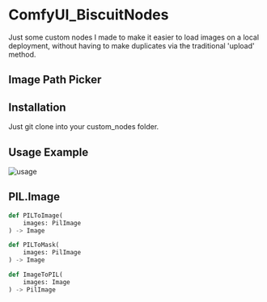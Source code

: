 # ComfyUI_BiscuitNodes

Just some custom nodes I made to make it easier to load images on a local deployment, without having to make duplicates via the traditional 'upload' method.

## Image Path Picker


## Installation
Just git clone into your custom_nodes folder.

## Usage Example
![usage](./usage.jpg)

## PIL.Image
```python
def PILToImage(
    images: PilImage
) -> Image
```
```python
def PILToMask(
    images: PilImage
) -> Image
```
```python
def ImageToPIL(
    images: Image
) -> PilImage
```